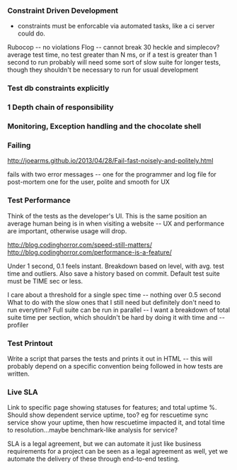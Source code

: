 ### Constraint Driven Development
- constraints must be enforcable via automated tasks, like a ci server could do.

Rubocop -- no violations
Flog -- cannot break 30
heckle and simplecov?
average test time, no test greater than N ms, or if a test is greater than 1 second to run
probably will need some sort of slow suite for longer tests, though they shouldn't be necessary
to run for usual development

### Test db constraints explicitly

### 1 Depth chain of responsibility

### Monitoring, Exception handling and the chocolate shell

### Failing
http://joearms.github.io/2013/04/28/Fail-fast-noisely-and-politely.html

fails with two error messages -- one for the programmer and log file for post-mortem
one for the user, polite and smooth for UX

### Test Performance

Think of the tests as the developer's UI.  This is the same position an average human being is in when visiting a website -- UX and performance are important, otherwise usage will drop.

http://blog.codinghorror.com/speed-still-matters/
http://blog.codinghorror.com/performance-is-a-feature/

Under 1 second, 0.1 feels instant.  Breakdown based on level, with avg. test time and outliers.
Also save a history based on commit.  Default test suite must be TIME sec or less.

I care about a threshold for a single spec time -- nothing over 0.5 second
What to do with the slow ones that I still need but definitely don't need to run everytime?
Full suite can be run in parallel -- I want a breakdown of total suite time per section, which shouldn't be hard by doing it with time and --profiler

### Test Printout

Write a script that parses the tests and prints it out in HTML -- this will probably depend on a specific convention being followed in how tests are written.

### Live SLA

Link to specific page showing statuses for features; and total uptime %.
Should show dependent service uptime, too?
eg for rescuetime sync service show your uptime, then how rescuetime impacted it, and total time to resolution...maybe benchmark-like analysis for service?

SLA is a legal agreement, but we can automate it just like business requirements for a project can be seen as a legal agreement as well, yet we automate the delivery of these through end-to-end testing.
